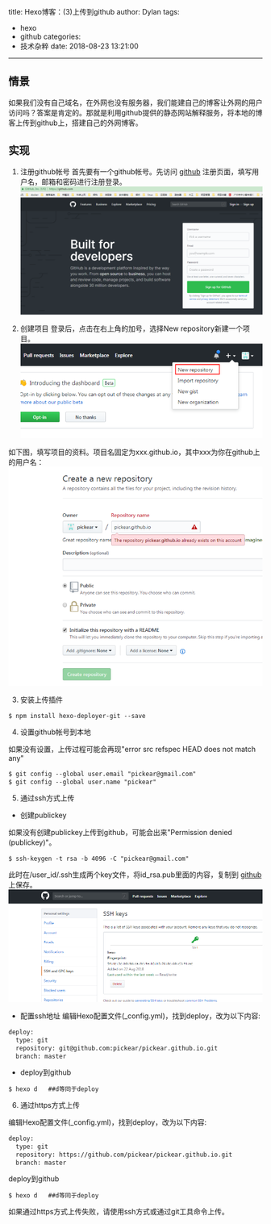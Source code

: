 title: Hexo博客：(3)上传到github
author: Dylan
tags:
  - hexo
  - github
categories:
  - 技术杂粹
date: 2018-08-23 13:21:00
---
## 情景
如果我们没有自己域名，在外网也没有服务器，我们能建自己的博客让外网的用户访问吗？答案是肯定的。那就是利用github提供的静态网站解释服务，将本地的博客上传到github上，搭建自己的外网博客。

## 实现
1. 注册github帐号
首先要有一个github帐号。先访问 [github](https://github.com/) 注册页面，填写用户名，邮箱和密码进行注册登录。
![github_register](/images/blog/github_register.png)

2. 创建项目
登录后，点击在右上角的加号，选择New repository新建一个项目。
![new_repository](/images/blog/github_new_repository.png)

如下图，填写项目的资料。项目名固定为xxx.github.io，其中xxx为你在github上的用户名：
![new_repository_1](/images/blog/github_new_repository_1.png)

3. 安装上传插件

```shell
$ npm install hexo-deployer-git --save
```
4. 设置github帐号到本地

如果没有设置，上传过程可能会再现"error src refspec HEAD does not match any"
```shell
$ git config --global user.email "pickear@gmail.com"
$ git config --global user.name "pickear"
```

5. 通过ssh方式上传

* 创建publickey

如果没有创建publickey上传到github，可能会出来"Permission denied (publickey)"。
```shell
$ ssh-keygen -t rsa -b 4096 -C "pickear@gmail.com"
```
此时在/user_id/.ssh生成两个key文件，将id_rsa.pub里面的内容，复制到 [github](https://github.com/settings/keys) 上保存。
![github_sshkey](/images/blog/github_sshkey.png)

* 配置ssh地址
编辑Hexo配置文件(_config.yml)，找到deploy，改为以下内容:
```shell
deploy:
  type: git
  repository: git@github.com:pickear/pickear.github.io.git
  branch: master
```
* deploy到github

```shell
$ hexo d   ##d等同于deploy
```
6. 通过https方式上传

编辑Hexo配置文件(_config.yml)，找到deploy，改为以下内容:
```shell
deploy:
  type: git
  repository: https://github.com/pickear/pickear.github.io.git
  branch: master
```
deploy到github

```shell
$ hexo d   ##d等同于deploy
```
如果通过https方式上传失败，请使用ssh方式或通过git工具命令上传。
